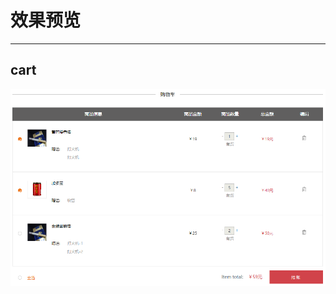 # 效果预览

----------

## cart

![cart](https://github.com/guanqing123/vue-shopcart/blob/master/readme/cart.png)